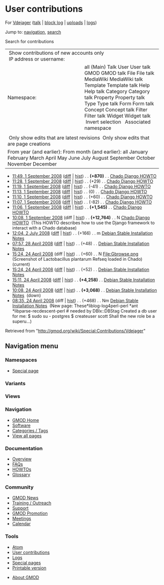 <div id="mw-page-base" class="noprint">

</div>

<div id="mw-head-base" class="noprint">

</div>

<div id="content" class="mw-body" role="main">

<span id="top"></span>

<div id="mw-js-message" style="display:none;">

</div>



# <span dir="auto">User contributions</span>

<div id="bodyContent">

<div id="contentSub">

For <a
href="/mediawiki/index.php?title=User:Vdejager&amp;action=edit&amp;redlink=1"
class="new" title="User:Vdejager (page does not exist)">Vdejager</a> (<a
href="/mediawiki/index.php?title=User_talk:Vdejager&amp;action=edit&amp;redlink=1"
class="new" title="User talk:Vdejager (page does not exist)">talk</a> \|
[block
log](/mediawiki/index.php?title=Special:Log/block&page=User%3AVdejager "Special:Log/block")
\|
[uploads](/wiki/Special:ListFiles/Vdejager "Special:ListFiles/Vdejager")
\| [logs](/wiki/Special:Log/Vdejager "Special:Log/Vdejager"))

</div>

<div id="jump-to-nav" class="mw-jump">

Jump to: [navigation](#mw-navigation), [search](#p-search)

</div>

<div id="mw-content-text">

Search for contributions

<table class="mw-contributions-table">
<colgroup>
<col style="width: 50%" />
<col style="width: 50%" />
</colgroup>
<tbody>
<tr class="odd">
<td colspan="2"> Show contributions of new accounts only<br />
 IP address or username:</td>
</tr>
<tr class="even">
<td class="mw-label">Namespace:</td>
<td>all (Main) Talk User User talk GMOD GMOD talk File File talk
MediaWiki MediaWiki talk Template Template talk Help Help talk Category
Category talk Property Property talk Type Type talk Form Form talk
Concept Concept talk Filter Filter talk Widget Widget talk  
 Invert selection 
 Associated namespace </td>
</tr>
<tr class="odd">
<td colspan="2"></td>
</tr>
<tr class="even">
<td colspan="2"> Only show edits that are latest revisions
 Only show edits that are page creations</td>
</tr>
<tr class="odd">
<td colspan="2">From year (and earlier): From month (and earlier): all
January February March April May June July August September October
November December</td>
</tr>
</tbody>
</table>

- <a href="/mediawiki/index.php?title=Chado_Django_HOWTO&amp;oldid=6055"
  class="mw-changeslist-date" title="Chado Django HOWTO">11:49, 1
  September 2008</a>
  ([diff](/mediawiki/index.php?title=Chado_Django_HOWTO&diff=prev&oldid=6055 "Chado Django HOWTO")
  \|
  [hist](/mediawiki/index.php?title=Chado_Django_HOWTO&action=history "Chado Django HOWTO"))
  <span class="mw-changeslist-separator">. .</span> **(+870)**‎
  <span class="mw-changeslist-separator">. .</span>
  <a href="/wiki/Chado_Django_HOWTO" class="mw-contributions-title"
  title="Chado Django HOWTO">Chado Django HOWTO</a> ‎
- <a href="/mediawiki/index.php?title=Chado_Django_HOWTO&amp;oldid=6054"
  class="mw-changeslist-date" title="Chado Django HOWTO">11:28, 1
  September 2008</a>
  ([diff](/mediawiki/index.php?title=Chado_Django_HOWTO&diff=prev&oldid=6054 "Chado Django HOWTO")
  \|
  [hist](/mediawiki/index.php?title=Chado_Django_HOWTO&action=history "Chado Django HOWTO"))
  <span class="mw-changeslist-separator">. .</span>
  <span class="mw-plusminus-pos" dir="ltr"
  title="14,275 bytes after change">(+29)</span>‎
  <span class="mw-changeslist-separator">. .</span>
  <a href="/wiki/Chado_Django_HOWTO" class="mw-contributions-title"
  title="Chado Django HOWTO">Chado Django HOWTO</a> ‎
- <a href="/mediawiki/index.php?title=Chado_Django_HOWTO&amp;oldid=6053"
  class="mw-changeslist-date" title="Chado Django HOWTO">11:19, 1
  September 2008</a>
  ([diff](/mediawiki/index.php?title=Chado_Django_HOWTO&diff=prev&oldid=6053 "Chado Django HOWTO")
  \|
  [hist](/mediawiki/index.php?title=Chado_Django_HOWTO&action=history "Chado Django HOWTO"))
  <span class="mw-changeslist-separator">. .</span>
  <span class="mw-plusminus-neg" dir="ltr"
  title="14,246 bytes after change">(-41)</span>‎
  <span class="mw-changeslist-separator">. .</span>
  <a href="/wiki/Chado_Django_HOWTO" class="mw-contributions-title"
  title="Chado Django HOWTO">Chado Django HOWTO</a> ‎
- <a href="/mediawiki/index.php?title=Chado_Django_HOWTO&amp;oldid=6052"
  class="mw-changeslist-date" title="Chado Django HOWTO">11:13, 1
  September 2008</a>
  ([diff](/mediawiki/index.php?title=Chado_Django_HOWTO&diff=prev&oldid=6052 "Chado Django HOWTO")
  \|
  [hist](/mediawiki/index.php?title=Chado_Django_HOWTO&action=history "Chado Django HOWTO"))
  <span class="mw-changeslist-separator">. .</span>
  <span class="mw-plusminus-null" dir="ltr"
  title="14,287 bytes after change">(0)</span>‎
  <span class="mw-changeslist-separator">. .</span>
  <a href="/wiki/Chado_Django_HOWTO" class="mw-contributions-title"
  title="Chado Django HOWTO">Chado Django HOWTO</a> ‎
- <a href="/mediawiki/index.php?title=Chado_Django_HOWTO&amp;oldid=6051"
  class="mw-changeslist-date" title="Chado Django HOWTO">11:10, 1
  September 2008</a>
  ([diff](/mediawiki/index.php?title=Chado_Django_HOWTO&diff=prev&oldid=6051 "Chado Django HOWTO")
  \|
  [hist](/mediawiki/index.php?title=Chado_Django_HOWTO&action=history "Chado Django HOWTO"))
  <span class="mw-changeslist-separator">. .</span>
  <span class="mw-plusminus-pos" dir="ltr"
  title="14,287 bytes after change">(+60)</span>‎
  <span class="mw-changeslist-separator">. .</span>
  <a href="/wiki/Chado_Django_HOWTO" class="mw-contributions-title"
  title="Chado Django HOWTO">Chado Django HOWTO</a> ‎
- <a href="/mediawiki/index.php?title=Chado_Django_HOWTO&amp;oldid=6050"
  class="mw-changeslist-date" title="Chado Django HOWTO">11:07, 1
  September 2008</a>
  ([diff](/mediawiki/index.php?title=Chado_Django_HOWTO&diff=prev&oldid=6050 "Chado Django HOWTO")
  \|
  [hist](/mediawiki/index.php?title=Chado_Django_HOWTO&action=history "Chado Django HOWTO"))
  <span class="mw-changeslist-separator">. .</span>
  <span class="mw-plusminus-neg" dir="ltr"
  title="14,227 bytes after change">(-82)</span>‎
  <span class="mw-changeslist-separator">. .</span>
  <a href="/wiki/Chado_Django_HOWTO" class="mw-contributions-title"
  title="Chado Django HOWTO">Chado Django HOWTO</a> ‎
- <a href="/mediawiki/index.php?title=Chado_Django_HOWTO&amp;oldid=6049"
  class="mw-changeslist-date" title="Chado Django HOWTO">11:06, 1
  September 2008</a>
  ([diff](/mediawiki/index.php?title=Chado_Django_HOWTO&diff=prev&oldid=6049 "Chado Django HOWTO")
  \|
  [hist](/mediawiki/index.php?title=Chado_Django_HOWTO&action=history "Chado Django HOWTO"))
  <span class="mw-changeslist-separator">. .</span> **(+1,545)**‎
  <span class="mw-changeslist-separator">. .</span>
  <a href="/wiki/Chado_Django_HOWTO" class="mw-contributions-title"
  title="Chado Django HOWTO">Chado Django HOWTO</a> ‎
- <a href="/mediawiki/index.php?title=Chado_Django_HOWTO&amp;oldid=6048"
  class="mw-changeslist-date" title="Chado Django HOWTO">10:08, 1
  September 2008</a> (diff \|
  [hist](/mediawiki/index.php?title=Chado_Django_HOWTO&action=history "Chado Django HOWTO"))
  <span class="mw-changeslist-separator">. .</span> **(+12,764)**‎
  <span class="mw-changeslist-separator">. .</span> N
  <a href="/wiki/Chado_Django_HOWTO" class="mw-contributions-title"
  title="Chado Django HOWTO">Chado Django HOWTO</a> ‎
  <span class="comment">(This HOWTO describes how to use the Django
  framework to interact with a Chado database)</span>
- <a
  href="/mediawiki/index.php?title=Debian_Stable_Installation_Notes&amp;oldid=5697"
  class="mw-changeslist-date"
  title="Debian Stable Installation Notes">12:04, 2 July 2008</a>
  ([diff](/mediawiki/index.php?title=Debian_Stable_Installation_Notes&diff=prev&oldid=5697 "Debian Stable Installation Notes")
  \|
  [hist](/mediawiki/index.php?title=Debian_Stable_Installation_Notes&action=history "Debian Stable Installation Notes"))
  <span class="mw-changeslist-separator">. .</span>
  <span class="mw-plusminus-pos" dir="ltr"
  title="8,060 bytes after change">(+166)</span>‎
  <span class="mw-changeslist-separator">. .</span> m
  <a href="/wiki/Debian_Stable_Installation_Notes"
  class="mw-contributions-title"
  title="Debian Stable Installation Notes">Debian Stable Installation
  Notes</a> ‎
- <a
  href="/mediawiki/index.php?title=Debian_Stable_Installation_Notes&amp;oldid=5296"
  class="mw-changeslist-date"
  title="Debian Stable Installation Notes">07:57, 28 April 2008</a>
  ([diff](/mediawiki/index.php?title=Debian_Stable_Installation_Notes&diff=prev&oldid=5296 "Debian Stable Installation Notes")
  \|
  [hist](/mediawiki/index.php?title=Debian_Stable_Installation_Notes&action=history "Debian Stable Installation Notes"))
  <span class="mw-changeslist-separator">. .</span>
  <span class="mw-plusminus-pos" dir="ltr"
  title="7,894 bytes after change">(+48)</span>‎
  <span class="mw-changeslist-separator">. .</span>
  <a href="/wiki/Debian_Stable_Installation_Notes"
  class="mw-contributions-title"
  title="Debian Stable Installation Notes">Debian Stable Installation
  Notes</a> ‎
- <a href="/mediawiki/index.php?title=File:Gbrowse.png&amp;oldid=5277"
  class="mw-changeslist-date" title="File:Gbrowse.png">15:24, 24 April
  2008</a> (diff \|
  [hist](/mediawiki/index.php?title=File:Gbrowse.png&action=history "File:Gbrowse.png"))
  <span class="mw-changeslist-separator">. .</span>
  <span class="mw-plusminus-pos" dir="ltr"
  title="60 bytes after change">(+60)</span>‎
  <span class="mw-changeslist-separator">. .</span> N
  <a href="/wiki/File:Gbrowse.png" class="mw-contributions-title"
  title="File:Gbrowse.png">File:Gbrowse.png</a> ‎
  <span class="comment">(Screenshot of Lactobacillus plantarum Refseq
  loaded in Chado)</span> <span class="mw-uctop">(current)</span>
- <a
  href="/mediawiki/index.php?title=Debian_Stable_Installation_Notes&amp;oldid=5276"
  class="mw-changeslist-date"
  title="Debian Stable Installation Notes">15:24, 24 April 2008</a>
  ([diff](/mediawiki/index.php?title=Debian_Stable_Installation_Notes&diff=prev&oldid=5276 "Debian Stable Installation Notes")
  \|
  [hist](/mediawiki/index.php?title=Debian_Stable_Installation_Notes&action=history "Debian Stable Installation Notes"))
  <span class="mw-changeslist-separator">. .</span>
  <span class="mw-plusminus-pos" dir="ltr"
  title="7,846 bytes after change">(+52)</span>‎
  <span class="mw-changeslist-separator">. .</span>
  <a href="/wiki/Debian_Stable_Installation_Notes"
  class="mw-contributions-title"
  title="Debian Stable Installation Notes">Debian Stable Installation
  Notes</a> ‎
- <a
  href="/mediawiki/index.php?title=Debian_Stable_Installation_Notes&amp;oldid=5275"
  class="mw-changeslist-date"
  title="Debian Stable Installation Notes">15:11, 24 April 2008</a>
  ([diff](/mediawiki/index.php?title=Debian_Stable_Installation_Notes&diff=prev&oldid=5275 "Debian Stable Installation Notes")
  \|
  [hist](/mediawiki/index.php?title=Debian_Stable_Installation_Notes&action=history "Debian Stable Installation Notes"))
  <span class="mw-changeslist-separator">. .</span> **(+4,258)**‎
  <span class="mw-changeslist-separator">. .</span>
  <a href="/wiki/Debian_Stable_Installation_Notes"
  class="mw-contributions-title"
  title="Debian Stable Installation Notes">Debian Stable Installation
  Notes</a> ‎
- <a
  href="/mediawiki/index.php?title=Debian_Stable_Installation_Notes&amp;oldid=5274"
  class="mw-changeslist-date"
  title="Debian Stable Installation Notes">10:08, 24 April 2008</a>
  ([diff](/mediawiki/index.php?title=Debian_Stable_Installation_Notes&diff=prev&oldid=5274 "Debian Stable Installation Notes")
  \|
  [hist](/mediawiki/index.php?title=Debian_Stable_Installation_Notes&action=history "Debian Stable Installation Notes"))
  <span class="mw-changeslist-separator">. .</span> **(+3,068)**‎
  <span class="mw-changeslist-separator">. .</span>
  <a href="/wiki/Debian_Stable_Installation_Notes"
  class="mw-contributions-title"
  title="Debian Stable Installation Notes">Debian Stable Installation
  Notes</a> ‎ <span class="comment">(down)</span>
- <a
  href="/mediawiki/index.php?title=Debian_Stable_Installation_Notes&amp;oldid=5273"
  class="mw-changeslist-date"
  title="Debian Stable Installation Notes">08:35, 24 April 2008</a>
  (diff \|
  [hist](/mediawiki/index.php?title=Debian_Stable_Installation_Notes&action=history "Debian Stable Installation Notes"))
  <span class="mw-changeslist-separator">. .</span>
  <span class="mw-plusminus-pos" dir="ltr"
  title="468 bytes after change">(+468)</span>‎
  <span class="mw-changeslist-separator">. .</span> Nm
  <a href="/wiki/Debian_Stable_Installation_Notes"
  class="mw-contributions-title"
  title="Debian Stable Installation Notes">Debian Stable Installation
  Notes</a> ‎ <span class="comment">(New page:
  These\*liblog-log4perl-perl \*ant \*libparse-recdescent-perl \# needed
  by DBIx::DBStag Created a db user for me: \$ sudo su - postgres \$
  createuser scott Shall the new role be a superu...)</span>

</div>

<div class="printfooter">

Retrieved from "<http://gmod.org/wiki/Special:Contributions/Vdejager>"

</div>

<div id="catlinks" class="catlinks catlinks-allhidden">

</div>

<div class="visualClear">

</div>

</div>

</div>

<div id="mw-navigation">

## Navigation menu

<div id="mw-head">



<div id="left-navigation">

<div id="p-namespaces" class="vectorTabs" role="navigation"
aria-labelledby="p-namespaces-label">

### Namespaces

- <span id="ca-nstab-special">[Special
  page](/wiki/Special:Contributions/Vdejager "This is a special page, you cannot edit the page itself")</span>

</div>

<div id="p-variants" class="vectorMenu emptyPortlet" role="navigation"
aria-labelledby="p-variants-label">

### 

### Variants[](#)

<div class="menu">

</div>

</div>

</div>

<div id="right-navigation">

<div id="p-views" class="vectorTabs emptyPortlet" role="navigation"
aria-labelledby="p-views-label">

### Views

</div>



</div>



</div>

</div>

</div>

<div id="mw-panel">

<div id="p-logo" role="banner">

<a href="/wiki/Main_Page"
style="background-image: url(http://gmod.org/images/GMOD-cogs.png);"
title="Visit the main page"></a>

</div>

<div id="p-Navigation" class="portal" role="navigation"
aria-labelledby="p-Navigation-label">

### Navigation

<div class="body">

- <span id="n-GMOD-Home">[GMOD Home](/wiki/Main_Page)</span>
- <span id="n-Software">[Software](/wiki/GMOD_Components)</span>
- <span id="n-Categories-.2F-Tags">[Categories /
  Tags](/wiki/Categories)</span>
- <span id="n-View-all-pages">[View all
  pages](/wiki/Special:AllPages)</span>

</div>

</div>

<div id="p-Documentation" class="portal" role="navigation"
aria-labelledby="p-Documentation-label">

### Documentation

<div class="body">

- <span id="n-Overview">[Overview](/wiki/Overview)</span>
- <span id="n-FAQs">[FAQs](/wiki/Category:FAQ)</span>
- <span id="n-HOWTOs">[HOWTOs](/wiki/Category:HOWTO)</span>
- <span id="n-Glossary">[Glossary](/wiki/Glossary)</span>

</div>

</div>

<div id="p-Community" class="portal" role="navigation"
aria-labelledby="p-Community-label">

### Community

<div class="body">

- <span id="n-GMOD-News">[GMOD News](/wiki/GMOD_News)</span>
- <span id="n-Training-.2F-Outreach">[Training /
  Outreach](/wiki/Training_and_Outreach)</span>
- <span id="n-Support">[Support](/wiki/Support)</span>
- <span id="n-GMOD-Promotion">[GMOD
  Promotion](/wiki/GMOD_Promotion)</span>
- <span id="n-Meetings">[Meetings](/wiki/Meetings)</span>
- <span id="n-Calendar">[Calendar](/wiki/Calendar)</span>

</div>

</div>

<div id="p-tb" class="portal" role="navigation"
aria-labelledby="p-tb-label">

### Tools

<div class="body">

- <span id="feedlinks"><a
  href="http://gmod.org/mediawiki/index.php?title=Special:Contributions/Vdejager&amp;feed=atom"
  id="feed-atom" class="feedlink" rel="alternate"
  type="application/atom+xml" title="Atom feed for this page">Atom</a></span>
- <span id="t-contributions">[User
  contributions](/wiki/Special:Contributions/Vdejager "A list of contributions of this user")</span>
- <span id="t-log">[Logs](/wiki/Special:Log/Vdejager)</span>
- <span id="t-specialpages"><a href="/wiki/Special:SpecialPages" accesskey="q"
  title="A list of all special pages [q]">Special pages</a></span>
- <span id="t-print"><a
  href="/mediawiki/index.php?title=Special:Contributions/Vdejager&amp;printable=yes"
  rel="alternate" accesskey="p"
  title="Printable version of this page [p]">Printable version</a></span>

</div>

</div>

</div>

</div>

<div id="footer" role="contentinfo">

- <span id="footer-places-about">[About
  GMOD](/wiki/GMOD:About "GMOD:About")</span>

<!-- -->






</div>
